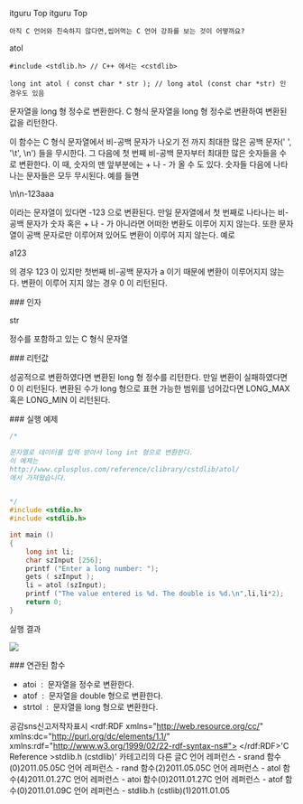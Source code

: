  itguru Top itguru Top

```warning
아직 C 언어와 친숙하지 않다면,씹어먹는 C 언어 강좌를 보는 것이 어떻까요?

```

atol


```info
#include <stdlib.h> // C++ 에서는 <cstdlib>

long int atol ( const char * str ); // long atol (const char *str) 인 경우도 있음
```


문자열을 long 형 정수로 변환한다.
C 형식 문자열을 long 형 정수로 변환하여 변환된 값을 리턴한다.

이 함수는 C 형식 문자열에서 비-공백 문자가 나오기 전 까지 최대한 많은 공백 문자(' ', '\t', \n') 들을 무시한다. 그 다음에 첫 번째 비-공백 문자부터 최대한 많은 숫자들을 수로 변환한다. 이 때, 숫자의 맨 앞부분에는 + 나 - 가 올 수 도 있다. 숫자들 다음에 나타나는 문자들은 모두 무시된다. 예를 들면

\n\n-123aaa

이라는 문자열이 있다면 -123 으로 변환된다.
만일 문자열에서 첫 번째로 나타나는 비-공백 문자가 숫자 혹은 + 나 - 가 아니라면 어떠한 변환도 이루어 지지 않는다. 또한 문자열이 공백 문자로만 이루어져 있어도 변환이 이루어 지지 않는다. 예로

a123

의 경우 123 이 있지만 첫번째 비-공백 문자가 a 이기 때문에 변환이 이루어지지 않는다. 변환이 이루어 지지 않는 경우 0 이 리턴된다.

### 인자

str

정수를 포함하고 있는 C 형식 문자열

### 리턴값

성공적으로 변환하였다면 변환된 long 형 정수를 리턴한다.
만일 변환이 실패하였다면 0 이 리턴된다.
변환된 수가 long 형으로 표현 가능한 범위를 넘어갔다면 LONG_MAX 혹은 LONG_MIN 이 리턴된다.

### 실행 예제

```cpp
/*

문자열로 데이터를 입력 받아서 long int 형으로 변환한다.
이 예제는
http://www.cplusplus.com/reference/clibrary/cstdlib/atol/
에서 가져왔습니다.


*/
#include <stdio.h>
#include <stdlib.h>

int main ()
{
    long int li;
    char szInput [256];
    printf ("Enter a long number: ");
    gets ( szInput );
    li = atol (szInput);
    printf ("The value entered is %d. The double is %d.\n",li,li*2);
    return 0;
}
```


실행 결과

![](http://img1.daumcdn.net/thumb/R1920x0/?fname=http%3A%2F%2Fcfile5.uf.tistory.com%2Fimage%2F1130654A4D414D3E29BE90)



### 연관된 함수

* atoi  :  문자열을 정수로 변환한다.
* atof  :  문자열을 double 형으로 변환한다.
* strtol  :  문자열을 long 형으로 변환한다.


공감sns신고저작자표시	<rdf:RDF xmlns="http://web.resource.org/cc/" xmlns:dc="http://purl.org/dc/elements/1.1/" xmlns:rdf="http://www.w3.org/1999/02/22-rdf-syntax-ns#">		<Work rdf:about="">			<license rdf:resource="http://creativecommons.org/licenses/by-fr/2.0/kr/" />		</Work>		<License rdf:about="http://creativecommons.org/licenses/by-fr/">			<permits rdf:resource="http://web.resource.org/cc/Reproduction"/>			<permits rdf:resource="http://web.resource.org/cc/Distribution"/>			<requires rdf:resource="http://web.resource.org/cc/Notice"/>			<requires rdf:resource="http://web.resource.org/cc/Attribution"/>			<permits rdf:resource="http://web.resource.org/cc/DerivativeWorks"/>		</License>	</rdf:RDF>'C Reference >stdlib.h (cstdlib)' 카테고리의 다른 글C 언어 레퍼런스 - srand 함수(0)2011.05.05C 언어 레퍼런스 - rand 함수(2)2011.05.05C 언어 레퍼런스 - atol 함수(4)2011.01.27C 언어 레퍼런스 - atoi 함수(0)2011.01.27C 언어 레퍼런스 - atof 함수(0)2011.01.09C 언어 레퍼런스 - stdlib.h (cstlib)(1)2011.01.05

